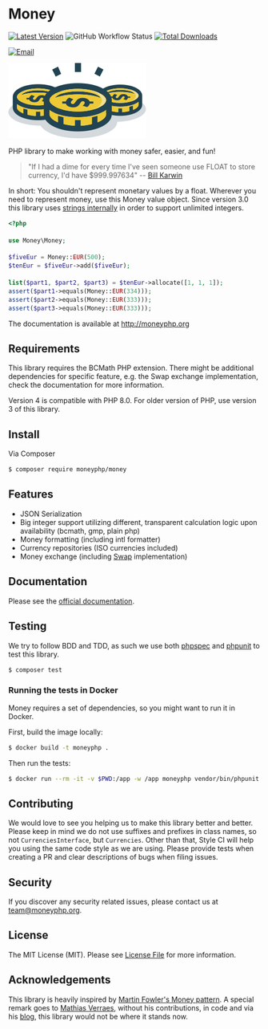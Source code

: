 # Money

[![Latest Version](https://img.shields.io/github/release/moneyphp/money.svg?style=flat-square)](https://github.com/moneyphp/money/releases)
![GitHub Workflow Status](https://img.shields.io/github/workflow/status/php-http/message/CI?style=flat-square)
[![Total Downloads](https://img.shields.io/packagist/dt/moneyphp/money.svg?style=flat-square)](https://packagist.org/packages/moneyphp/money)

[![Email](https://img.shields.io/badge/email-team@moneyphp.org-blue.svg?style=flat-square)](mailto:team@moneyphp.org)

![Money PHP](/resources/logo.png?raw=true)

PHP library to make working with money safer, easier, and fun!

> "If I had a dime for every time I've seen someone use FLOAT to store currency, I'd have $999.997634" -- [Bill Karwin](https://twitter.com/billkarwin/status/347561901460447232)

In short: You shouldn't represent monetary values by a float. Wherever
you need to represent money, use this Money value object. Since version
3.0 this library uses [strings internally](https://github.com/moneyphp/money/pull/136)
in order to support unlimited integers.

```php
<?php

use Money\Money;

$fiveEur = Money::EUR(500);
$tenEur = $fiveEur->add($fiveEur);

list($part1, $part2, $part3) = $tenEur->allocate([1, 1, 1]);
assert($part1->equals(Money::EUR(334)));
assert($part2->equals(Money::EUR(333)));
assert($part3->equals(Money::EUR(333)));
```

The documentation is available at http://moneyphp.org


## Requirements

This library requires the BCMath PHP extension. There might be additional dependencies for specific feature, e.g. the
Swap exchange implementation, check the documentation for more information.

Version 4 is compatible with PHP 8.0. For older version of PHP, use version 3 of this library.


## Install

Via Composer

```bash
$ composer require moneyphp/money
```


## Features

- JSON Serialization
- Big integer support utilizing different, transparent calculation logic upon availability (bcmath, gmp, plain php)
- Money formatting (including intl formatter)
- Currency repositories (ISO currencies included)
- Money exchange (including [Swap](http://swap.voutzinos.org) implementation)


## Documentation

Please see the [official documentation](http://moneyphp.org).


## Testing

We try to follow BDD and TDD, as such we use both [phpspec](http://www.phpspec.net) and [phpunit](https://phpunit.de) to test this library.

```bash
$ composer test
```

### Running the tests in Docker

Money requires a set of dependencies, so you might want to run it in Docker.

First, build the image locally:

```bash
$ docker build -t moneyphp .
```

Then run the tests:

```bash
$ docker run --rm -it -v $PWD:/app -w /app moneyphp vendor/bin/phpunit --exclude-group segmentation
```


## Contributing

We would love to see you helping us to make this library better and better.
Please keep in mind we do not use suffixes and prefixes in class names,
so not `CurrenciesInterface`, but `Currencies`. Other than that, Style CI will help you
using the same code style as we are using. Please provide tests when creating a PR and clear descriptions of bugs when filing issues.


## Security

If you discover any security related issues, please contact us at [team@moneyphp.org](mailto:team@moneyphp.org).


## License

The MIT License (MIT). Please see [License File](LICENSE) for more information.


## Acknowledgements

This library is heavily inspired by [Martin Fowler's Money pattern](http://martinfowler.com/eaaCatalog/money.html).
A special remark goes to [Mathias Verraes](https://github.com/mathiasverraes), without his contributions,
in code and via his [blog](http://verraes.net/#blog), this library would not be where it stands now.
